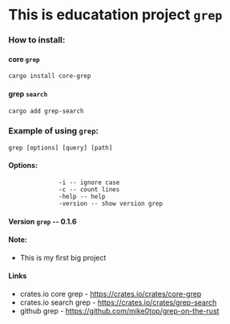 # This is educatation project `grep`

### How to install:
#### core `grep`
```
cargo install core-grep
```
#### grep `search`
```
cargo add grep-search
```
### Example of using `grep`:
```
grep [options] [query] [path]
```
#### Options:
                  -i -- ignore case
                  -c -- count lines
                  -help -- help
                  -version -- show version grep

#### Version `grep` -- 0.1.6

#### Note:
- This is my first big project
#### Links
- crates.io core grep - https://crates.io/crates/core-grep
- crates.io search grep - https://crates.io/crates/grep-search
- github grep - https://github.com/mike0top/grep-on-the-rust